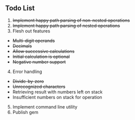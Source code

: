 Todo List
-

1. <del>Implement happy path parsing of non-nested operations</del>
2. <del>Implement happy path parsing of nested operations</del>
3. Flesh out features
  - <del>Multi-digit operands</del>
  - <del>Decimals</del>
  - <del>Allow successive calculations</del>
  - <del>Initial calculation is optional</del>
  - <del>Negative number support</del>
4. Error handling
  - <del>Divide-by-zero</del>
  - <del>Unrecognized characters</del>
  - Retrieving result with numbers left on stack
  - Insufficient numbers on stack for operation
5. Implement command line utility
6. Publish gem
